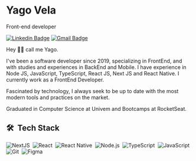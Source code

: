 # Yago Vela

Front-end developer

[![Linkedin Badge](https://img.shields.io/badge/-Yago%20Vela-038C33?style=flat-square&logo=Linkedin&logoColor=white&link=https://www.linkedin.com/in/yagovela/)](https://www.linkedin.com/in/yagovela/) 
[![Gmail Badge](https://img.shields.io/badge/-yagovela@outlook.com-038C33?style=flat-square&logo=Gmail&logoColor=white&link=mailto:yagovela@outlook.com)](mailto:yagovela@outlook.com)

Hey 👋🏻 call me Yago.

I've been a software developer since 2019, specializing in FrontEnd, and with studies and experiences in BackEnd and Mobile. I have experience in Node JS, JavaScript, TypeScript, React JS, Next JS and React Native. I currently work as a FrontEnd Developer.

Fascinated by technology, I always seek to be up to date with the most modern tools and practices on the market.

Graduated in Computer Science at Univem and Bootcamps at RocketSeat.

## 🛠 &nbsp;Tech Stack

![NextJS](https://img.shields.io/badge/-NextJS-633BBC?style=flat&logo=next.js)&nbsp;
![React](https://img.shields.io/badge/-ReactJS-633BBC?style=flat&logo=react)&nbsp;
![React Native](https://img.shields.io/badge/-ReactNative-633BBC?style=flat&logo=react)&nbsp;
![Node.js](https://img.shields.io/badge/-NodeJS-633BBC?style=flat&logo=node.js)&nbsp;
![TypeScript](https://img.shields.io/badge/-TypeScript-633BBC?style=flat&logo=typescript)&nbsp;
![JavaScript](https://img.shields.io/badge/-JavaScript-633BBC?style=flat&logo=javascript)&nbsp;
![Git](https://img.shields.io/badge/-Git-633BBC?style=flat&logo=git)&nbsp;
![Figma](https://img.shields.io/badge/-Figma-633BBC?style=flat&logo=figma)&nbsp;


<!--
**YagoVela/yagovela** is a ✨ _special_ ✨ repository because its `README.md` (this file) appears on your GitHub profile.
-->
